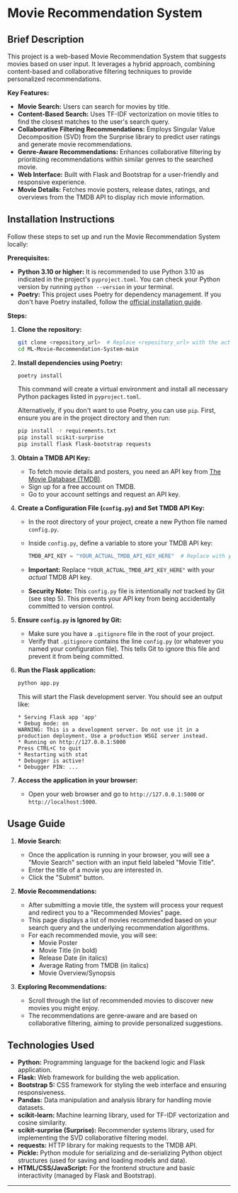 # Movie Recommendation System

## Brief Description

This project is a web-based Movie Recommendation System that suggests movies based on user input. It leverages a hybrid approach, combining content-based and collaborative filtering techniques to provide personalized recommendations.

**Key Features:**

- **Movie Search:** Users can search for movies by title.
- **Content-Based Search:** Uses TF-IDF vectorization on movie titles to find the closest matches to the user's search query.
- **Collaborative Filtering Recommendations:** Employs Singular Value Decomposition (SVD) from the Surprise library to predict user ratings and generate movie recommendations.
- **Genre-Aware Recommendations:** Enhances collaborative filtering by prioritizing recommendations within similar genres to the searched movie.
- **Web Interface:** Built with Flask and Bootstrap for a user-friendly and responsive experience.
- **Movie Details:** Fetches movie posters, release dates, ratings, and overviews from the TMDB API to display rich movie information.

## Installation Instructions

Follow these steps to set up and run the Movie Recommendation System locally:

**Prerequisites:**

- **Python 3.10 or higher:** It is recommended to use Python 3.10 as indicated in the project's `pyproject.toml`. You can check your Python version by running `python --version` in your terminal.
- **Poetry:** This project uses Poetry for dependency management. If you don't have Poetry installed, follow the [official installation guide](https://python-poetry.org/docs/#installation).

**Steps:**

1. **Clone the repository:**
   ```bash
   git clone <repository_url>  # Replace <repository_url> with the actual repository URL
   cd ML-Movie-Recommendation-System-main
   ```

2. **Install dependencies using Poetry:**
   ```bash
   poetry install
   ```
   This command will create a virtual environment and install all necessary Python packages listed in `pyproject.toml`.

   Alternatively, if you don't want to use Poetry, you can use `pip`. First, ensure you are in the project directory and then run:
   ```bash
   pip install -r requirements.txt
   pip install scikit-surprise
   pip install flask flask-bootstrap requests
   ```

3. **Obtain a TMDB API Key:**
   - To fetch movie details and posters, you need an API key from [The Movie Database (TMDB)](https://www.themoviedb.org/).
   - Sign up for a free account on TMDB.
   - Go to your account settings and request an API key.

4.  **Create a Configuration File (`config.py`) and Set TMDB API Key:**
    - In the root directory of your project, create a new Python file named `config.py`.
    - Inside `config.py`, define a variable to store your TMDB API key:

        ```python
        TMDB_API_KEY = "YOUR_ACTUAL_TMDB_API_KEY_HERE"  # Replace with your API key
        ```

    - **Important:**  Replace `"YOUR_ACTUAL_TMDB_API_KEY_HERE"` with your *actual* TMDB API key.
    - **Security Note:** This `config.py` file is intentionally *not* tracked by Git (see step 5). This prevents your API key from being accidentally committed to version control.

5.  **Ensure `config.py` is Ignored by Git:**
    - Make sure you have a `.gitignore` file in the root of your project.
    - Verify that `.gitignore` contains the line `config.py` (or whatever you named your configuration file). This tells Git to ignore this file and prevent it from being committed.

6. **Run the Flask application:**
   ```bash
   python app.py
   ```
   This will start the Flask development server. You should see an output like:
   ```
   * Serving Flask app 'app'
   * Debug mode: on
   WARNING: This is a development server. Do not use it in a production deployment. Use a production WSGI server instead.
   * Running on http://127.0.0.1:5000
   Press CTRL+C to quit
   * Restarting with stat
   * Debugger is active!
   * Debugger PIN: ...
   ```

7. **Access the application in your browser:**
   - Open your web browser and go to `http://127.0.0.1:5000` or `http://localhost:5000`.

## Usage Guide

1. **Movie Search:**
   - Once the application is running in your browser, you will see a "Movie Search" section with an input field labeled "Movie Title".
   - Enter the title of a movie you are interested in.
   - Click the "Submit" button.

2. **Movie Recommendations:**
   - After submitting a movie title, the system will process your request and redirect you to a "Recommended Movies" page.
   - This page displays a list of movies recommended based on your search query and the underlying recommendation algorithms.
   - For each recommended movie, you will see:
     - Movie Poster
     - Movie Title (in bold)
     - Release Date (in italics)
     - Average Rating from TMDB (in italics)
     - Movie Overview/Synopsis

3. **Exploring Recommendations:**
   - Scroll through the list of recommended movies to discover new movies you might enjoy.
   - The recommendations are genre-aware and are based on collaborative filtering, aiming to provide personalized suggestions.

## Technologies Used

- **Python:** Programming language for the backend logic and Flask application.
- **Flask:** Web framework for building the web application.
- **Bootstrap 5:** CSS framework for styling the web interface and ensuring responsiveness.
- **Pandas:** Data manipulation and analysis library for handling movie datasets.
- **scikit-learn:** Machine learning library, used for TF-IDF vectorization and cosine similarity.
- **scikit-surprise (Surprise):** Recommender systems library, used for implementing the SVD collaborative filtering model.
- **requests:** HTTP library for making requests to the TMDB API.
- **Pickle:** Python module for serializing and de-serializing Python object structures (used for saving and loading models and data).
- **HTML/CSS/JavaScript:** For the frontend structure and basic interactivity (managed by Flask and Bootstrap).

---
